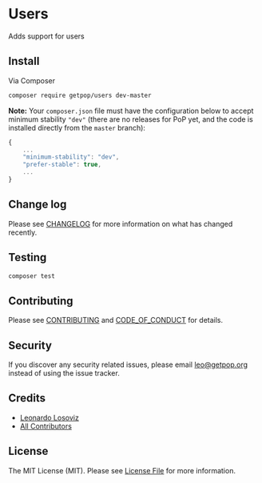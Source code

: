 # Users

<!--
[![Latest Version on Packagist][ico-version]][link-packagist]
[![Software License][ico-license]](LICENSE.md)
[![Build Status][ico-travis]][link-travis]
[![Coverage Status][ico-scrutinizer]][link-scrutinizer]
[![Quality Score][ico-code-quality]][link-code-quality]
[![Total Downloads][ico-downloads]][link-downloads]
-->

Adds support for users

## Install

Via Composer

``` bash
composer require getpop/users dev-master
```

**Note:** Your `composer.json` file must have the configuration below to accept minimum stability `"dev"` (there are no releases for PoP yet, and the code is installed directly from the `master` branch):

```javascript
{
    ...
    "minimum-stability": "dev",
    "prefer-stable": true,
    ...
}
```

<!--
## Usage

``` php
```
-->

## Change log

Please see [CHANGELOG](CHANGELOG.md) for more information on what has changed recently.

## Testing

``` bash
composer test
```

## Contributing

Please see [CONTRIBUTING](CONTRIBUTING.md) and [CODE_OF_CONDUCT](CODE_OF_CONDUCT.md) for details.

## Security

If you discover any security related issues, please email leo@getpop.org instead of using the issue tracker.

## Credits

- [Leonardo Losoviz][link-author]
- [All Contributors][link-contributors]

## License

The MIT License (MIT). Please see [License File](LICENSE.md) for more information.

[ico-version]: https://img.shields.io/packagist/v/getpop/users.svg?style=flat-square
[ico-license]: https://img.shields.io/badge/license-MIT-brightgreen.svg?style=flat-square
[ico-travis]: https://img.shields.io/travis/getpop/users/master.svg?style=flat-square
[ico-scrutinizer]: https://img.shields.io/scrutinizer/coverage/g/getpop/users.svg?style=flat-square
[ico-code-quality]: https://img.shields.io/scrutinizer/g/getpop/users.svg?style=flat-square
[ico-downloads]: https://img.shields.io/packagist/dt/getpop/users.svg?style=flat-square

[link-packagist]: https://packagist.org/packages/getpop/users
[link-travis]: https://travis-ci.org/getpop/users
[link-scrutinizer]: https://scrutinizer-ci.com/g/getpop/users/code-structure
[link-code-quality]: https://scrutinizer-ci.com/g/getpop/users
[link-downloads]: https://packagist.org/packages/getpop/users
[link-author]: https://github.com/leoloso
[link-contributors]: ../../contributors
